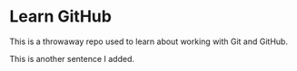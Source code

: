 # Learn GitHub

This is a throwaway repo used to learn about working with Git and GitHub.

This is another sentence I added.
